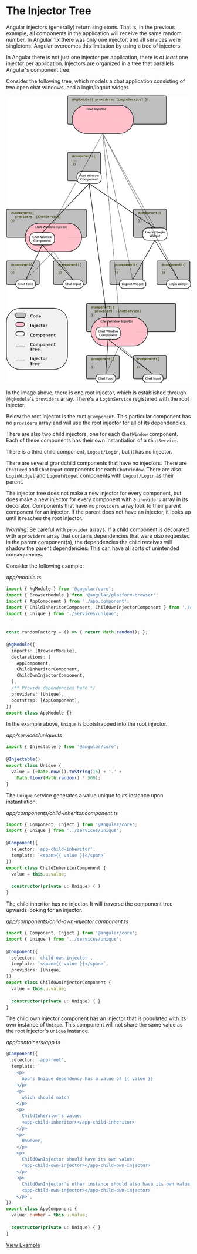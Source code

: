 # The Injector Tree

Angular injectors \(generally\) return singletons. That is, in the previous example, all components in the application will receive the same random number. In Angular 1.x there was only one injector, and all services were singletons. Angular overcomes this limitation by using a tree of injectors.

In Angular there is not just one injector per application, there is _at least_ one injector per application. Injectors are organized in a tree that parallels Angular's component tree.

Consider the following tree, which models a chat application consisting of two open chat windows, and a login/logout widget.

![Image of a Component Tree, and a DI Tree](../../.gitbook/assets/di-tree.png)

In the image above, there is one root injector, which is established through `@NgModule`'s `providers` array. There's a `LoginService` registered with the root injector.

Below the root injector is the root `@Component`. This particular component has no `providers` array and will use the root injector for all of its dependencies.

There are also two child injectors, one for each `ChatWindow` component. Each of these components has their own instantiation of a `ChatService`.

There is a third child component, `Logout/Login`, but it has no injector.

There are several grandchild components that have no injectors. There are `ChatFeed` and `ChatInput` components for each `ChatWindow`. There are also `LoginWidget` and `LogoutWidget` components with `Logout/Login` as their parent.

The injector tree does not make a new injector for every component, but does make a new injector for every component with a `providers` array in its decorator. Components that have no `providers` array look to their parent component for an injector. If the parent does not have an injector, it looks up until it reaches the root injector.

_Warning:_ Be careful with `provider` arrays. If a child component is decorated with a `providers` array that contains dependencies that were _also_ requested in the parent component\(s\), the dependencies the child receives will shadow the parent dependencies. This can have all sorts of unintended consequences.

Consider the following example:

_app/module.ts_

```typescript
import { NgModule } from '@angular/core';
import { BrowserModule } from '@angular/platform-browser';
import { AppComponent } from './app.component';
import { ChildInheritorComponent, ChildOwnInjectorComponent } from './components/index';
import { Unique } from './services/unique';


const randomFactory = () => { return Math.random(); };

@NgModule({
  imports: [BrowserModule],
  declarations: [
    AppComponent,
    ChildInheritorComponent,
    ChildOwnInjectorComponent,
  ],
  /** Provide dependencies here */
  providers: [Unique],
  bootstrap: [AppComponent],
})
export class AppModule {}
```

In the example above, `Unique` is bootstrapped into the root injector.

_app/services/unique.ts_

```typescript
import { Injectable } from '@angular/core';

@Injectable()
export class Unique {
  value = (+Date.now()).toString(16) + '.' +
    Math.floor(Math.random() * 500);
}
```

The `Unique` service generates a value unique to _its_ instance upon instantiation.

_app/components/child-inheritor.component.ts_

```typescript
import { Component, Inject } from '@angular/core';
import { Unique } from '../services/unique';

@Component({
  selector: 'app-child-inheritor',
  template: `<span>{{ value }}</span>`
})
export class ChildInheritorComponent {
  value = this.u.value;

  constructor(private u: Unique) { }
}
```

The child inheritor has no injector. It will traverse the component tree upwards looking for an injector.

_app/components/child-own-injector.component.ts_

```typescript
import { Component, Inject } from '@angular/core';
import { Unique } from '../services/unique';

@Component({
  selector: 'child-own-injector',
  template: `<span>{{ value }}</span>`,
  providers: [Unique]
})
export class ChildOwnInjectorComponent {
  value = this.u.value;

  constructor(private u: Unique) { }
}
```

The child own injector component has an injector that is populated with its own instance of `Unique`. This component will not share the same value as the root injector's `Unique` instance.

_app/containers/app.ts_

```typescript
@Component({
  selector: 'app-root',
  template: `
    <p>
      App's Unique dependency has a value of {{ value }}
    </p>
    <p>
      which should match
    </p>
    <p>
      ChildInheritor's value:
      <app-child-inheritor></app-child-inheritor>
    </p>
    <p>
      However,
    </p>
    <p>
      ChildOwnInjector should have its own value:
      <app-child-own-injector></app-child-own-injector>
    </p>
    <p>
      ChildOwnInjector's other instance should also have its own value:
      <app-child-own-injector></app-child-own-injector>
    </p>`,
})
export class AppComponent {
  value: number = this.u.value;

  constructor(private u: Unique) { }
}
```

[View Example](http://plnkr.co/edit/abeUOuG8AdHDUcvjial8?p=preview)

